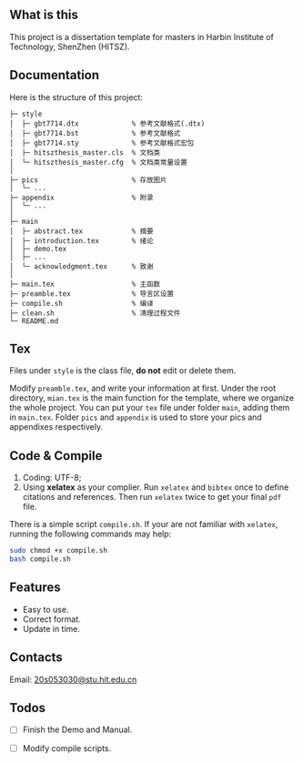 
## What is this
This project is a dissertation template for masters 
in Harbin Institute of Technology, ShenZhen (HITSZ).


## Documentation
Here is the structure of this project:
```git
├─ style
│  ├─ gbt7714.dtx             % 参考文献格式(.dtx)
│  ├─ gbt7714.bst             % 参考文献格式
│  ├─ gbt7714.sty             % 参考文献格式宏包
│  ├─ hitszthesis_master.cls  % 文档类
│  └─ hitszthesis_master.cfg  % 文档类常量设置
│
├─ pics                       % 存放图片
│  └─ ...                     
├─ appendix                   % 附录
│  └─ ...                     
│
├─ main
│  ├─ abstract.tex            % 摘要
│  ├─ introduction.tex        % 绪论
│  ├─ demo.tex                    
│  ├─ ...                     
│  └─ acknowledgment.tex      % 致谢
│                             
├─ main.tex                   % 主函数
├─ preamble.tex               % 导言区设置
├─ compile.sh                 % 编译
├─ clean.sh                   % 清理过程文件
└─ README.md
```


## Tex
Files under `style` is the class file, **do not** edit or delete them. 

Modify `preamble.tex`, and write your information at first.
Under the root directory, `mian.tex` is the main function for the template,
where we organize the whole project.
You can put your `tex` file under folder `main`,
adding them in `main.tex`.
Folder `pics` and `appendix` is used to store your pics and appendixes respectively.


## Code & Compile
1. Coding: UTF-8;
1. Using **xelatex** as your complier. 
Run `xelatex` and `bibtex` once to define citations and references.
Then run `xelatex` twice to get your final `pdf` file.

There is a simple script `compile.sh`.
If your are not familiar with `xelatex`,
running the following commands may help:
```bash
sudo chmod +x compile.sh
bash compile.sh
```


## Features
* Easy to use.
* Correct format.
* Update in time.

## Contacts
Email: 20s053030@stu.hit.edu.cn


## Todos
* [ ] Finish the Demo and Manual.
* [ ] Modify compile scripts.

